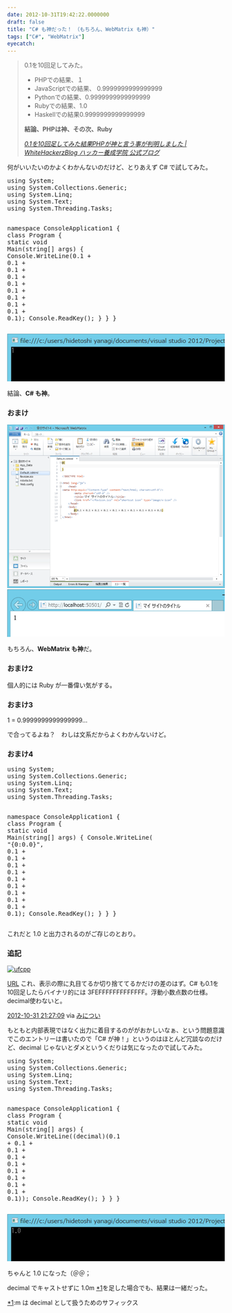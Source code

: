 ```yaml
---
date: 2012-10-31T19:42:22.0000000
draft: false
title: "C# も神だった！　（もちろん、WebMatrix も神）"
tags: ["C#", "WebMatrix"]
eyecatch: 
---
```


<blockquote cite="http://www.whitehackerz.jp/blog/?p=1154">
<p>0.1を10回足してみた。</p>

<ul>
<li>PHPでの結果、１</li>
<li>JavaScriptでの結果、 0.9999999999999999</li>
<li>Pythonでの結果、0.9999999999999999</li>
<li>Rubyでの結果、1.0</li>
<li>Haskellでの結果0.9999999999999999</li>
</ul><p><b>結論、PHPは神、その次、Ruby</b></p>

<cite><a href="http://www.whitehackerz.jp/blog/?p=1154">0.1&#x3092;10&#x56DE;&#x8DB3;&#x3057;&#x3066;&#x307F;&#x305F;&#x7D50;&#x679C;PHP&#x304C;&#x795E;&#x3068;&#x8A00;&#x3046;&#x4E8B;&#x304C;&#x5224;&#x660E;&#x3057;&#x307E;&#x3057;&#x305F; | WhiteHackerzBlog &#x30CF;&#x30C3;&#x30AB;&#x30FC;&#x990A;&#x6210;&#x5B66;&#x9662; &#x516C;&#x5F0F;&#x30D6;&#x30ED;&#x30B0;</a></cite>
</blockquote>
<p>何がいいたいのかよくわかんないのだけど、とりあえず C# で試してみた。</p>
<pre class="code lang-cs" data-lang="cs" data-unlink><span class="synStatement">using</span> System;
<span class="synStatement">using</span> System.Collections.Generic;
<span class="synStatement">using</span> System.Linq;
<span class="synStatement">using</span> System.Text;
<span class="synStatement">using</span> System.Threading.Tasks;

<span class="synType">namespace</span> ConsoleApplication1
{
<span class="synType">class</span> Program
{
<span class="synType">static</span> <span class="synType">void</span> Main(<span class="synType">string</span>[] args)
{
Console.WriteLine(<span class="synConstant">0.1</span> + <span class="synConstant">0.1</span> + <span class="synConstant">0.1</span> + <span class="synConstant">0.1</span> + <span class="synConstant">0.1</span> + <span class="synConstant">0.1</span> + <span class="synConstant">0.1</span> + <span class="synConstant">0.1</span> + <span class="synConstant">0.1</span> + <span class="synConstant">0.1</span>);
Console.ReadKey();
}
}
}
</pre><p><img src="20121031193448.png" alt="f:id:daruyanagi:20121031193448p:plain" title="f:id:daruyanagi:20121031193448p:plain" class="hatena-fotolife"></p><p>結論、<b>C# も神</b>。</p>

<div class="section">
<h3>おまけ</h3>
<p><img src="20121031193649.png" alt="f:id:daruyanagi:20121031193649p:plain" title="f:id:daruyanagi:20121031193649p:plain" class="hatena-fotolife"><img src="20121031193833.png" alt="f:id:daruyanagi:20121031193833p:plain" title="f:id:daruyanagi:20121031193833p:plain" class="hatena-fotolife"></p><p>もちろん、<b>WebMatrix も神</b>だ。</p>

</div>
<div class="section">
<h3>おまけ2</h3>
<p>個人的には Ruby が一番偉い気がする。</p>

</div>
<div class="section">
<h3>おまけ3</h3>
<p>1 = 0.9999999999999999…</p><p>で合ってるよね？　わしは文系だからよくわかんないけど。</p>

</div>
<div class="section">
<h3>おまけ4</h3>
<pre class="code lang-cs" data-lang="cs" data-unlink><span class="synStatement">using</span> System;
<span class="synStatement">using</span> System.Collections.Generic;
<span class="synStatement">using</span> System.Linq;
<span class="synStatement">using</span> System.Text;
<span class="synStatement">using</span> System.Threading.Tasks;

<span class="synType">namespace</span> ConsoleApplication1
{
<span class="synType">class</span> Program
{
<span class="synType">static</span> <span class="synType">void</span> Main(<span class="synType">string</span>[] args)
{
Console.WriteLine(
<span class="synConstant">&quot;{0:0.0}&quot;</span>,
<span class="synConstant">0.1</span> + <span class="synConstant">0.1</span> + <span class="synConstant">0.1</span> + <span class="synConstant">0.1</span> + <span class="synConstant">0.1</span> + <span class="synConstant">0.1</span> + <span class="synConstant">0.1</span> + <span class="synConstant">0.1</span> + <span class="synConstant">0.1</span> + <span class="synConstant">0.1</span>);
Console.ReadKey();
}
}
}
</pre><p>これだと 1.0 と出力されるのがご存じのとおり。</p>

</div>
<div class="section">
<h3>追記</h3>
<p><div class="twitter-detail twitter-detail-left"><div class="twitter-detail-user"><a class="twitter-user-screen-name" href="http://twitter.com/ufcpp"><img src="http://a0.twimg.com/profile_images/1221325140/10da2e99-7336-48a0-afe5-baaa6dc6578b_normal.png" alt="ufcpp" height="48" width="48"></a></div><div class="twitter-detail-tweet"><p class="twitter-detail-text"><a class="twitter-tweet-url" href="http://t.co/wXwi7aGS" target="_top"><span>URL</span></a> これ、表示の際に丸目てるか切り捨ててるかだけの差のはず。C# も0.1を10回足したらバイナリ的には 3FEFFFFFFFFFFFFF。浮動小数点数の仕様。decimal使わないと。</p><p class="twitter-detail-info"><a href="http://twitter.com/ufcpp/status/263618107703193601" class="twitter-detail-info-permalink"><span class="twitter-detail-info-date">2012-10-31</span> <span class="twitter-detail-info-time">21:27:09</span></a> <span class="twitter-detail-info-source">via <a href="http://www.s-software.net/" rel="nofollow">みについ</a></span></p></div></div></p><p>もともと内部表現ではなく出力に着目するのががおかしいなぁ、という問題意識でこのエントリーは書いたので「C# が神！」というのはほとんど冗談なのだけど、decimal じゃないとダメというくだりは気になったので試してみた。</p>
<pre class="code lang-cs" data-lang="cs" data-unlink><span class="synStatement">using</span> System;
<span class="synStatement">using</span> System.Collections.Generic;
<span class="synStatement">using</span> System.Linq;
<span class="synStatement">using</span> System.Text;
<span class="synStatement">using</span> System.Threading.Tasks;

<span class="synType">namespace</span> ConsoleApplication1
{
<span class="synType">class</span> Program
{
<span class="synType">static</span> <span class="synType">void</span> Main(<span class="synType">string</span>[] args)
{
Console.WriteLine((<span class="synType">decimal</span>)(<span class="synConstant">0.1</span> + <span class="synConstant">0.1</span> + <span class="synConstant">0.1</span> + <span class="synConstant">0.1</span> + <span class="synConstant">0.1</span> + <span class="synConstant">0.1</span> + <span class="synConstant">0.1</span> + <span class="synConstant">0.1</span> + <span class="synConstant">0.1</span> + <span class="synConstant">0.1</span>));
Console.ReadKey();
}
}
}
</pre><p><img src="20121031213411.png" alt="f:id:daruyanagi:20121031213411p:plain" title="f:id:daruyanagi:20121031213411p:plain" class="hatena-fotolife"></p><p>ちゃんと 1.0 になった（＠＠；</p><p>decimal でキャストせずに 1.0m <a href="#f1" name="fn1" title="m は decimal として扱うためのサフィックス">*1</a>を足した場合でも、結果は一緒だった。</p>

</div><div class="footnote">
<p class="footnote"><a href="#fn1" name="f1" class="footnote-number">*1</a><span class="footnote-delimiter">:</span><span class="footnote-text">m は decimal として扱うためのサフィックス</span></p>
</div>